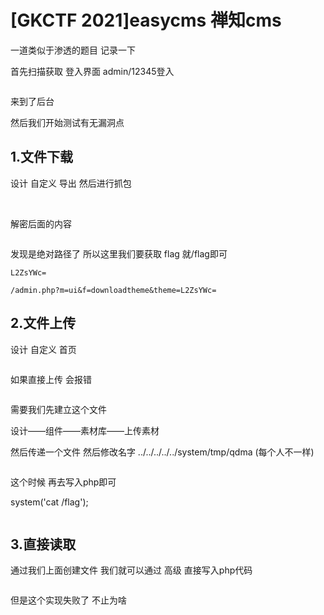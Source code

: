 # [GKCTF 2021]easycms 禅知cms

一道类似于渗透的题目 记录一下

首先扫描获取 登入界面 admin/12345登入



<img src="https://i-blog.csdnimg.cn/blog_migrate/6183e8a74618ead095b7ca3d8c1a1797.png" alt="" style="max-height:765px; box-sizing:content-box;" />


来到了后台

然后我们开始测试有无漏洞点

## 1.文件下载

设计 自定义 导出 然后进行抓包



<img src="https://i-blog.csdnimg.cn/blog_migrate/dfc76f5e4af2baa73d72c9126df0190d.png" alt="" style="max-height:719px; box-sizing:content-box;" />




<img src="https://i-blog.csdnimg.cn/blog_migrate/c39b74284e4e47a6347fc0716a21115e.png" alt="" style="max-height:360px; box-sizing:content-box;" />


解密后面的内容



<img src="https://i-blog.csdnimg.cn/blog_migrate/20c43f27345d251f6742476d85adb4df.png" alt="" style="max-height:602px; box-sizing:content-box;" />


发现是绝对路径了 所以这里我们要获取 flag 就/flag即可

```cobol
L2ZsYWc=
```

```cobol
/admin.php?m=ui&f=downloadtheme&theme=L2ZsYWc=
```

## 2.文件上传

设计 自定义 首页

<img src="https://i-blog.csdnimg.cn/blog_migrate/b630078090b48ee19237448a937c039c.png" alt="" style="max-height:390px; box-sizing:content-box;" />


如果直接上传 会报错



<img src="https://i-blog.csdnimg.cn/blog_migrate/a062bf24a1fd245792583a25410e8841.png" alt="" style="max-height:417px; box-sizing:content-box;" />


需要我们先建立这个文件

设计——组件——素材库——上传素材

然后传递一个文件 然后修改名字 ../../../../../system/tmp/qdma (每个人不一样)



<img src="https://i-blog.csdnimg.cn/blog_migrate/71c775051afa021deaa81792960ab35f.png" alt="" style="max-height:376px; box-sizing:content-box;" />


这个时候 再去写入php即可

system('cat /flag');



<img src="https://i-blog.csdnimg.cn/blog_migrate/67b09806d8a24905729fd4f2b852fe03.png" alt="" style="max-height:508px; box-sizing:content-box;" />


## 3.直接读取

通过我们上面创建文件 我们就可以通过 高级 直接写入php代码



<img src="https://i-blog.csdnimg.cn/blog_migrate/f87f973e5b019c93799522a4ff91352b.png" alt="" style="max-height:318px; box-sizing:content-box;" />


但是这个实现失败了 不止为啥